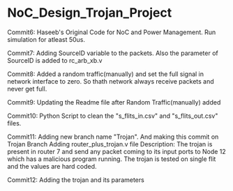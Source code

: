 # NoC_Design_Trojan_Project

Commit6:
Haseeb's Original Code for NoC and Power Management.
Run simulation for atleast 50us.

Commit7: 
Adding SourceID variable to the packets. Also the parameter of SourceID is added to rc_arb_xb.v 

Commit8:
Added a random traffic(manually) and set the full signal in network interface to zero.
So thath network always receive packets and never get full. 

Commit9:
Updating the Readme file after Random Traffic(manually) added 

Commit10:
Python Script to clean the "s_flits_in.csv" and "s_flits_out.csv" files.

Commit11:
Adding new branch name "Trojan". And making this commit on Trojan Branch
Adding router_plus_trojan.v file 
Description: The trojan is present in router 7 and send any packet coming to its input ports to Node 12  which has a malicious program running.
			 The trojan is tested on single flit and the values are hard coded. 
			 
			 
Commit12:
Adding the trojan and its parameters



